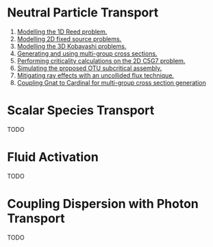 # Neutral Particle Transport

1. [Modelling the 1D Reed problem.](1D_reed_benchmark.md)
2. [Modelling 2D fixed source problems.](2D_fixed_source.md)
3. [Modelling the 3D Kobayashi problems.](3D_kobayashi.md)
4. [Generating and using multi-group cross sections.](openmc_mgxs.md)
5. [Performing criticality calculations on the 2D C5G7 problem.](2D_c5g7.md)
6. [Simulating the proposed OTU subcritical assembly.](3D_subcritical.md)
7. [Mitigating ray effects with an uncollided flux technique.](uncollided_flux.md)
8. [Coupling Gnat to Cardinal for multi-group cross section generation](cardinal_mgxs.md)

# Scalar Species Transport

TODO

# Fluid Activation

TODO

# Coupling Dispersion with Photon Transport

TODO
